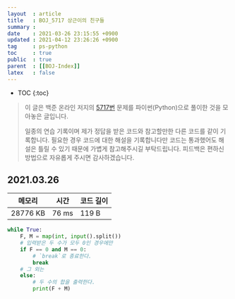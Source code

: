 ```yaml
---
layout  : article
title   : BOJ_5717 상근이의 친구들
summary : 
date    : 2021-03-26 23:15:55 +0900
updated : 2021-04-12 23:26:26 +0900
tag     : ps-python
toc     : true
public  : true
parent  : [[BOJ-Index]]
latex   : false
---
```

* TOC
{:toc}

> 이 글은 백준 온라인 저지의 [5717번](https://www.acmicpc.net/problem/5717) 문제를 파이썬(Python)으로 풀이한 것을 모아놓은 글입니다.
>
> 일종의 연습 기록이며 제가 정답을 받은 코드와 참고할만한 다른 코드를 같이 기록합니다. 필요한 경우 코드에 대한 해설을 기록합니다만 코드는 통과했어도 해설은 틀릴 수 있기 때문에 가볍게 참고해주시길 부탁드립니다. 피드백은 편하신 방법으로 자유롭게 주시면 감사하겠습니다.

## 2021.03.26

| 메모리    | 시간  | 코드 길이 |
| --------- | ----- | --------- |
| 28776 KB  | 76 ms | 119 B     |

```python
while True:
    F, M = map(int, input().split())
    # 입력받은 두 수가 모두 0인 경우에만
    if F == 0 and M == 0:
        # `break`로 종료한다.
        break
    # 그 외는
    else:
        # 두 수의 합을 출력한다.
        print(F + M)
```
